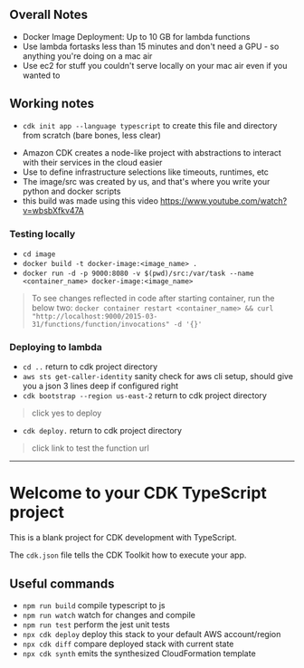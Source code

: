 
## Overall Notes
- Docker Image Deployment: Up to 10 GB for lambda functions
- Use lambda fortasks less than 15 minutes and don't need a GPU - so anything you're doing on a mac air
- Use ec2 for stuff you couldn't serve locally on your mac air even if you wanted to

## Working notes
* `cdk init app --language typescript` to create this file and directory from scratch (bare bones, less clear)
- Amazon CDK creates a node-like project with abstractions to interact with their services in the cloud easier
- Use <lib> to define infrastructure selections like timeouts, runtimes, etc
- The image/src was created by us, and that's where you write your python and docker scripts
- this build was made using this video <https://www.youtube.com/watch?v=wbsbXfkv47A>

### Testing locally
* `cd image` 
* `docker build -t docker-image:<image_name> .` 
* `docker run -d -p 9000:8080 -v $(pwd)/src:/var/task --name <container_name> docker-image:<image_name>`  
> To see changes reflected in code after starting container, run the below two: 
`docker container restart <container_name> && curl "http://localhost:9000/2015-03-31/functions/function/invocations" -d '{}'` 



### Deploying to lambda
* `cd ..`   return to cdk project directory
* `aws sts get-caller-identity`   sanity check for aws cli setup, should give you a json 3 lines deep if configured right
* `cdk bootstrap --region us-east-2`   return to cdk project directory
> click yes to deploy
* `cdk deploy.`   return to cdk project directory
> click link to test the function url













----

# Welcome to your CDK TypeScript project

This is a blank project for CDK development with TypeScript.

The `cdk.json` file tells the CDK Toolkit how to execute your app.

## Useful commands

* `npm run build`   compile typescript to js
* `npm run watch`   watch for changes and compile
* `npm run test`    perform the jest unit tests
* `npx cdk deploy`  deploy this stack to your default AWS account/region
* `npx cdk diff`    compare deployed stack with current state
* `npx cdk synth`   emits the synthesized CloudFormation template


